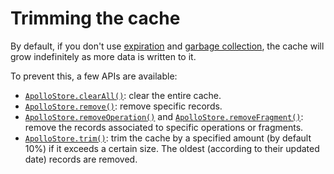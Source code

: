 # Trimming the cache

By default, if you don't use [expiration](expiration.md) and [garbage collection](garbage-collection.md),
the cache will grow indefinitely as more data is written to it.

To prevent this, a few APIs are available:

- [`ApolloStore.clearAll()`](https://apollographql.github.io/apollo-kotlin-normalized-cache/kdoc/normalized-cache/com.apollographql.cache.normalized/-apollo-store/index.html#-1013497887%2FFunctions%2F-1172623753):
  clear the entire cache.
- [`ApolloStore.remove()`](https://apollographql.github.io/apollo-kotlin-normalized-cache/kdoc/normalized-cache/com.apollographql.cache.normalized/-apollo-store/index.html#-1351099158%2FFunctions%2F-1172623753):
  remove specific records.
- [`ApolloStore.removeOperation()`](https://apollographql.github.io/apollo-kotlin-normalized-cache/kdoc/normalized-cache/com.apollographql.cache.normalized/remove-operation.html?query=fun%20%3CD%20:%20Operation.Data%3E%20ApolloStore.removeOperation(operation:%20Operation%3CD%3E,%20data:%20D,%20cacheHeaders:%20CacheHeaders%20=%20CacheHeaders.NONE):%20Set%3CString%3E) and [
  `ApolloStore.removeFragment()`](https://apollographql.github.io/apollo-kotlin-normalized-cache/kdoc/normalized-cache/com.apollographql.cache.normalized/remove-fragment.html?query=fun%20%3CD%20:%20Fragment.Data%3E%20ApolloStore.removeFragment(fragment:%20Fragment%3CD%3E,%20cacheKey:%20CacheKey,%20data:%20D,%20cacheHeaders:%20CacheHeaders%20=%20CacheHeaders.NONE):%20Set%3CString%3E):
  remove the records associated to specific operations or fragments.
- [`ApolloStore.trim()`](https://apollographql.github.io/apollo-kotlin-normalized-cache/kdoc/normalized-cache/com.apollographql.cache.normalized/-cache-manager/trim.html):
  trim the cache by a specified amount (by default 10%) if it exceeds a certain size. The oldest (according to their updated date) records are removed. 
